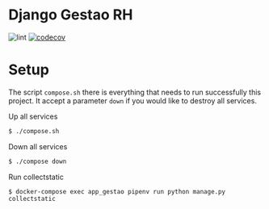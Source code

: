 # Django Gestao RH


![lint](https://github.com/juliosaraiva/django-gestao-rh/workflows/lint/badge.svg)
[![codecov](https://codecov.io/gh/juliosaraiva/django-gestao-rh/branch/master/graph/badge.svg)](https://codecov.io/gh/juliosaraiva/django-gestao-rh)


# Setup
The script `compose.sh` there is everything that needs to run successfully this project. It accept a parameter `down` if you would like to destroy all services.

Up all services
```sh
$ ./compose.sh
```

Down all services
```sh
$ ./compose down
```


Run collectstatic

```
$ docker-compose exec app_gestao pipenv run python manage.py collectstatic
```
